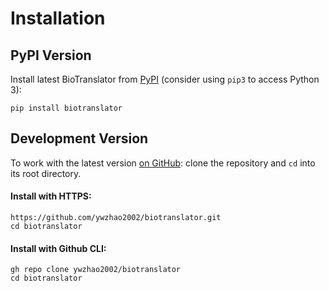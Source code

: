 # Installation

## PyPI Version

Install latest BioTranslator from [PyPI](https://pypi.org/project/biotranslator) (consider using `pip3` to access Python 3):

```shell
pip install biotranslator
```

## Development Version

To work with the latest version [on GitHub](https://github.com/ywzhao2002/biotranslator): clone the repository and `cd` into its root directory.

#### Install with HTTPS:
```shell
https://github.com/ywzhao2002/biotranslator.git
cd biotranslator
```

#### Install with Github CLI:
```shell
gh repo clone ywzhao2002/biotranslator
cd biotranslator
```